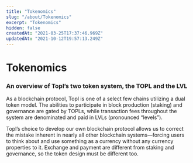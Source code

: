 ```yaml
---
title: "Tokenomics"
slug: "/about/Tokenomics"
excerpt: "Tokenomics"
hidden: false
createdAt: "2021-03-25T17:37:46.969Z"
updatedAt: "2021-10-12T19:57:13.249Z"
---
```


# Tokenomics
### An overview of Topl’s two token system, the TOPL and the LVL

As a blockchain protocol, Topl is one of a select few chains utilizing a dual token model. The abilities to participate in block production (staking) and governance are gated by TOPLs, while transaction fees throughout the system are denominated and paid in LVLs (pronounced “levels”).

Topl’s choice to develop our own blockchain protocol allows us to correct the mistake inherent in nearly all other blockchain systems—forcing users to think about and use something as a currency without any currency properties to it. Exchange and payment are different from staking and governance, so the token design must be different too.